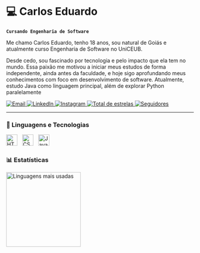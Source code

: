 # 💻 Carlos Eduardo

**`Cursando Engenharia de Software`**

Me chamo Carlos Eduardo, tenho 18 anos, sou natural de Goiás e atualmente curso Engenharia de Software no UniCEUB.

Desde cedo, sou fascinado por tecnologia e pelo impacto que ela tem no mundo. Essa paixão me motivou a iniciar meus estudos de forma independente, ainda antes da faculdade, e hoje sigo aprofundando meus conhecimentos com foco em desenvolvimento de software. Atualmente, estudo Java como linguagem principal, além de explorar Python paralelamente
<p align="left">
    <a href="mailto:eduardoborges705@hotmail.com">
        <img 
            alt="Email" 
            title="Entre em contato por Email" 
            src="https://img.shields.io/badge/Email-%234285F4?style=for-the-badge&logo=gmail&logoColor=white" 
        />
    </a>
    <a href="https://www.linkedin.com/in/carlos-eduardo-borges-413703364/?trk=opento_sprofile_topcard" target="_blank">
        <img 
            alt="LinkedIn" 
            title="Conecte-se no LinkedIn" 
            src="https://img.shields.io/badge/LinkedIn-%230077B5?style=for-the-badge&logo=linkedin&logoColor=white" 
        />
    </a>
    <a href="https://www.instagram.com/eduardo_b0rg4s/">
    <img 
        alt="Instagram" 
        title="Instagram" 
        src="https://img.shields.io/badge/Instagram-86-FF4F5E?style=for-the-badge&logo=instagram&logoColor=white&labelColor=E4405F"
    />
    </a>
    <a href="https://github.com/CarlosEduardoBorges?tab=repositories&sort=stargazers">
        <img 
            alt="Total de estrelas" 
            title="Total de estrelas GitHub" 
            src="https://custom-icon-badges.demolab.com/github/stars/CarlosEduardoBorges?color=55960c&style=for-the-badge&labelColor=488207&logo=star&label=estrelas"
        />
    </a>
    <a href="https://github.com/CarlosEduardoBorges?tab=followers">
        <img 
            alt="Seguidores" 
            title="Me siga no GitHub" 
            src="https://custom-icon-badges.demolab.com/github/followers/CarlosEduardoBorges?color=236ad3&labelColor=1155ba&style=for-the-badge&logo=github&label=Seguidores&logoColor=white"
        />
    </a>
</p>

---

### 🤖 Linguagens e Tecnologias

<img 
    align="left" 
    alt="HTML"
    title="HTML" 
    width="30px" 
    style="padding-right: 10px;" 
    src="https://cdn.jsdelivr.net/gh/devicons/devicon@latest/icons/html5/html5-original.svg" 
/>
<img 
    align="left" 
    alt="CSS" 
    title="CSS"
    width="30px" 
    style="padding-right: 10px;" 
    src="https://cdn.jsdelivr.net/gh/devicons/devicon@latest/icons/css3/css3-original.svg" 
/>
<img 
    align="left" 
    alt="Java" 
    title="Java" 
    width="30px" 
    style="padding-right: 10px;" 
    src="https://cdn.jsdelivr.net/gh/devicons/devicon@latest/icons/java/java-original.svg" 
/>

<br/>
<br/>

### 📊 Estatísticas

  <img 
    alt="Linguagens mais usadas" 
    height="200" 
    src="https://github-readme-stats.vercel.app/api/top-langs/?username=carloseduardoborges&theme=tokyonight&layout=compact&custom_title=Tecnologias&langs_count=9" 
  />
</p>
